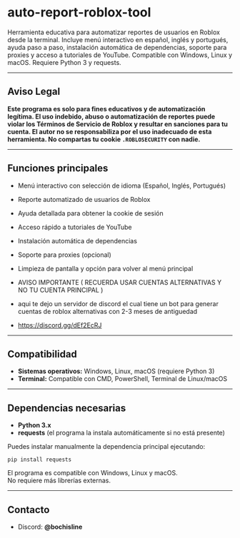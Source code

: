 
# auto-report-roblox-tool

Herramienta educativa para automatizar reportes de usuarios en Roblox desde la terminal. Incluye menú interactivo en español, inglés y portugués, ayuda paso a paso, instalación automática de dependencias, soporte para proxies y acceso a tutoriales de YouTube. Compatible con Windows, Linux y macOS. Requiere Python 3 y requests.

---

## Aviso Legal

**Este programa es solo para fines educativos y de automatización legítima. El uso indebido, abuso o automatización de reportes puede violar los Términos de Servicio de Roblox y resultar en sanciones para tu cuenta. El autor no se responsabiliza por el uso inadecuado de esta herramienta. No compartas tu cookie `.ROBLOSECURITY` con nadie.**

---

## Funciones principales

- Menú interactivo con selección de idioma (Español, Inglés, Portugués)
- Reporte automatizado de usuarios de Roblox
- Ayuda detallada para obtener la cookie de sesión
- Acceso rápido a tutoriales de YouTube
- Instalación automática de dependencias
- Soporte para proxies (opcional)
- Limpieza de pantalla y opción para volver al menú principal

- AVISO IMPORTANTE ( RECUERDA USAR CUENTAS ALTERNATIVAS Y NO TU CUENTA PRINCIPAL )
- aqui te dejo un servidor de discord el cual tiene un bot para generar cuentas de roblox alternativas con 2-3 meses de antiguedad
- https://discord.gg/dEf2EcRJ
  


---

## Compatibilidad

- **Sistemas operativos:** Windows, Linux, macOS (requiere Python 3)
- **Terminal:** Compatible con CMD, PowerShell, Terminal de Linux/macOS

---

## Dependencias necesarias

- **Python 3.x**  
- **requests** (el programa la instala automáticamente si no está presente)

Puedes instalar manualmente la dependencia principal ejecutando:
```
pip install requests
```

El programa es compatible con Windows, Linux y macOS.  
No requiere más librerías externas.

---

## Contacto

- Discord: **@bochisline**

